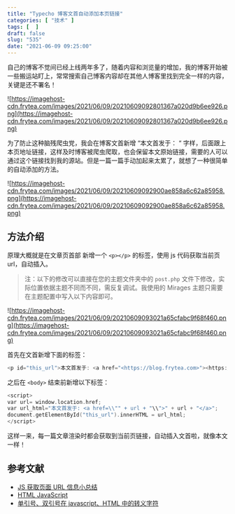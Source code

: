```yaml
---
title: "Typecho 博客文首自动添加本页链接"
categories: [ "技术" ]
tags: [  ]
draft: false
slug: "535"
date: "2021-06-09 09:25:00"
---
```


自己的博客不觉间已经上线两年多了，随着内容和浏览量的增加，我的博客开始被一些搬运站盯上，常常搜索自己博客内容却在其他人博客里找到完全一样的内容，关键是还不署名！

![https://imagehost-cdn.frytea.com/images/2021/06/09/20210609092801367a020d9b6ee926.png](https://imagehost-cdn.frytea.com/images/2021/06/09/20210609092801367a020d9b6ee926.png)

为了防止这种脑残爬虫党，我会在博客文首新增 “本文首发于： “ 字样，后面跟上本页地址链接，这样及时博客被爬虫爬取，也会保留本文原始链接，需要的人可以通过这个链接找到我的源站。但是一篇一篇手动加起来太累了，就想了一种很简单的自动添加的方法。

![https://imagehost-cdn.frytea.com/images/2021/06/09/20210609092900ae858a6c62a85958.png](https://imagehost-cdn.frytea.com/images/2021/06/09/20210609092900ae858a6c62a85958.png)

## 方法介绍

原理大概就是在文章页首部 新增一个 `<p></p>` 的标签，使用 js 代码获取当前页 url，自动插入。

> 注：以下的修改可以直接在您的主题文件夹中的 `post.php` 文件下修改，实际位置依据主题不同而不同，需反复调试。我使用的 Mirages 主题只需要在主题配置中写入以下内容即可。

![https://imagehost-cdn.frytea.com/images/2021/06/09/20210609093021a65cfabc9f68f460.png](https://imagehost-cdn.frytea.com/images/2021/06/09/20210609093021a65cfabc9f68f460.png)

首先在文首新增下面的标签：

```c
<p id="this_url">本文首发于: <a href="<https://blog.frytea.com>"><https://blog.frytea.com></a></p>
```

之后在 `<body>` 结束前新增以下标签：

```c
<script>
var url= window.location.href;
var url_html="本文首发于: <a href=\\"" + url + "\\">" + url + "</a>";
document.getElementById("this_url").innerHTML = url_html;
</script>
```

这样一来，每一篇文章渲染时都会获取到当前页链接，自动插入文首啦，就像本文一样！

## 参考文献

* [JS 获取页面 URL 信息小总结](https://www.jianshu.com/p/073f79c5e438)
* [HTML JavaScript](https://www.w3school.com.cn/html/html_script.asp)
* [单引号、双引号在 javascript、HTML 中的转义字符](https://blog.csdn.net/qq_27361945/article/details/79127684)
